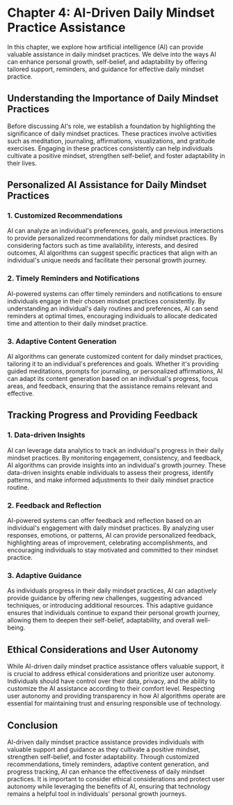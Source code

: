 Chapter 4: AI-Driven Daily Mindset Practice Assistance
======================================================

In this chapter, we explore how artificial intelligence (AI) can provide valuable assistance in daily mindset practices. We delve into the ways AI can enhance personal growth, self-belief, and adaptability by offering tailored support, reminders, and guidance for effective daily mindset practice.

Understanding the Importance of Daily Mindset Practices
-------------------------------------------------------

Before discussing AI's role, we establish a foundation by highlighting the significance of daily mindset practices. These practices involve activities such as meditation, journaling, affirmations, visualizations, and gratitude exercises. Engaging in these practices consistently can help individuals cultivate a positive mindset, strengthen self-belief, and foster adaptability in their lives.

Personalized AI Assistance for Daily Mindset Practices
------------------------------------------------------

### 1. Customized Recommendations

AI can analyze an individual's preferences, goals, and previous interactions to provide personalized recommendations for daily mindset practices. By considering factors such as time availability, interests, and desired outcomes, AI algorithms can suggest specific practices that align with an individual's unique needs and facilitate their personal growth journey.

### 2. Timely Reminders and Notifications

AI-powered systems can offer timely reminders and notifications to ensure individuals engage in their chosen mindset practices consistently. By understanding an individual's daily routines and preferences, AI can send reminders at optimal times, encouraging individuals to allocate dedicated time and attention to their daily mindset practice.

### 3. Adaptive Content Generation

AI algorithms can generate customized content for daily mindset practices, tailoring it to an individual's preferences and goals. Whether it's providing guided meditations, prompts for journaling, or personalized affirmations, AI can adapt its content generation based on an individual's progress, focus areas, and feedback, ensuring that the assistance remains relevant and effective.

Tracking Progress and Providing Feedback
----------------------------------------

### 1. Data-driven Insights

AI can leverage data analytics to track an individual's progress in their daily mindset practices. By monitoring engagement, consistency, and feedback, AI algorithms can provide insights into an individual's growth journey. These data-driven insights enable individuals to assess their progress, identify patterns, and make informed adjustments to their daily mindset practice routine.

### 2. Feedback and Reflection

AI-powered systems can offer feedback and reflection based on an individual's engagement with daily mindset practices. By analyzing user responses, emotions, or patterns, AI can provide personalized feedback, highlighting areas of improvement, celebrating accomplishments, and encouraging individuals to stay motivated and committed to their mindset practice.

### 3. Adaptive Guidance

As individuals progress in their daily mindset practices, AI can adaptively provide guidance by offering new challenges, suggesting advanced techniques, or introducing additional resources. This adaptive guidance ensures that individuals continue to expand their personal growth journey, allowing them to deepen their self-belief, adaptability, and overall well-being.

Ethical Considerations and User Autonomy
----------------------------------------

While AI-driven daily mindset practice assistance offers valuable support, it is crucial to address ethical considerations and prioritize user autonomy. Individuals should have control over their data, privacy, and the ability to customize the AI assistance according to their comfort level. Respecting user autonomy and providing transparency in how AI algorithms operate are essential for maintaining trust and ensuring responsible use of technology.

Conclusion
----------

AI-driven daily mindset practice assistance provides individuals with valuable support and guidance as they cultivate a positive mindset, strengthen self-belief, and foster adaptability. Through customized recommendations, timely reminders, adaptive content generation, and progress tracking, AI can enhance the effectiveness of daily mindset practices. It is important to consider ethical considerations and protect user autonomy while leveraging the benefits of AI, ensuring that technology remains a helpful tool in individuals' personal growth journeys.
